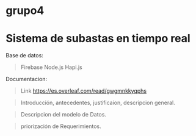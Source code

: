 # grupo4
# Sistema de subastas en tiempo real

Base de datos:

>Firebase
>Node.js
>Hapi.js

Documentacion:

>Link https://es.overleaf.com/read/gwgmnkkyqphs

>Introducción, antecedentes, justificaion, descripcion general.

>Descripcion del modelo de Datos.

>priorización de Requerimientos.
